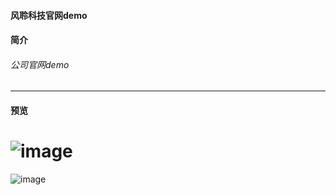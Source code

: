 #### 风聆科技官网demo


#### 简介
###### 公司官网demo

---

#### 预览
![image](http://ocpq9p0bj.bkt.clouddn.com/feelkj1.png)
===
![image](http://ocpq9p0bj.bkt.clouddn.com/feelkj2.png)
